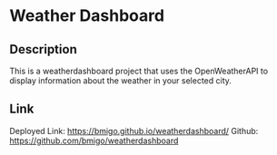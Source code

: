 # Weather Dashboard

## Description
This is a weatherdashboard project that uses the OpenWeatherAPI to display information about the weather in your selected city.

## Link
Deployed Link: https://bmigo.github.io/weatherdashboard/
Github: https://github.com/bmigo/weatherdashboard
